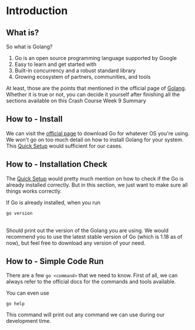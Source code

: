 # Introduction

## What is?
So what is Golang? 
1. Go is an open source programming language supported by Google
2. Easy to learn and get started with
3. Built-in concurrency and a robust standard library
4. Growing ecosystem of partners, communities, and tools

At least, those are the points that mentioned in the official page of [Golang](https://go.dev). Whether it is true or not, you can decide it yourself after finishing all the sections available on this Crash Course Week 9 Summary

## How to - Install
We can visit the [official page](https://go.dev/dl/) to download Go for whatever OS you're using. We won't go on too much detail on how to install Golang for your system. This [Quick Setup](https://go.dev/doc/) would sufficient for our cases.

## How to - Installation Check
The [Quick Setup](https://go.dev/doc/) would pretty much mention on how to check if the Go is already installed correctly. But in this section, we just want to make sure all things works correctly. 

If Go is already installed, when you run<br>
```
go version
```
<br>
Should print out the version of the Golang you are using. We would recommend you to use the latest stable version of Go (which is 1.18 as of now), but feel free to download any version of your need.

## How to - Simple Code Run
There are a few `go <command>` that we need to know. First of all, we can always refer to the official docs for the commands and tools available. 

You can even use 
```
go help
```
This command will print out any command we can use during our development time.